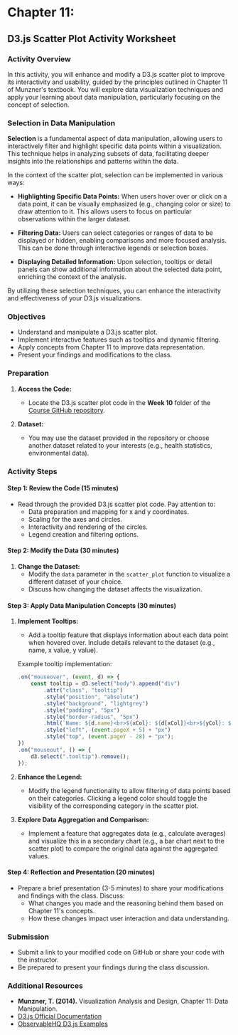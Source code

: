 # Chapter 11:
## D3.js Scatter Plot Activity Worksheet


### Activity Overview

In this activity, you will enhance and modify a D3.js scatter plot to improve its interactivity and usability, guided by the principles outlined in Chapter 11 of Munzner's textbook. You will explore data visualization techniques and apply your learning about data manipulation, particularly focusing on the concept of selection.

### Selection in Data Manipulation

**Selection** is a fundamental aspect of data manipulation, allowing users to interactively filter and highlight specific data points within a visualization. This technique helps in analyzing subsets of data, facilitating deeper insights into the relationships and patterns within the data.

In the context of the scatter plot, selection can be implemented in various ways:

- **Highlighting Specific Data Points:** When users hover over or click on a data point, it can be visually emphasized (e.g., changing color or size) to draw attention to it. This allows users to focus on particular observations within the larger dataset.

- **Filtering Data:** Users can select categories or ranges of data to be displayed or hidden, enabling comparisons and more focused analysis. This can be done through interactive legends or selection boxes.

- **Displaying Detailed Information:** Upon selection, tooltips or detail panels can show additional information about the selected data point, enriching the context of the analysis.

By utilizing these selection techniques, you can enhance the interactivity and effectiveness of your D3.js visualizations.

### Objectives

- Understand and manipulate a D3.js scatter plot.
- Implement interactive features such as tooltips and dynamic filtering.
- Apply concepts from Chapter 11 to improve data representation.
- Present your findings and modifications to the class.

### Preparation

1. **Access the Code:**
    - Locate the D3.js scatter plot code in the **Week 10** folder of the [Course GitHub repository](insert-link-to-repo).

2. **Dataset:**
    - You may use the dataset provided in the repository or choose another dataset related to your interests (e.g., health statistics, environmental data).

### Activity Steps

#### Step 1: Review the Code (15 minutes)

- Read through the provided D3.js scatter plot code. Pay attention to:
    - Data preparation and mapping for x and y coordinates.
    - Scaling for the axes and circles.
    - Interactivity and rendering of the circles.
    - Legend creation and filtering options.

#### Step 2: Modify the Data (30 minutes)

1. **Change the Dataset:**
    - Modify the `data` parameter in the `scatter_plot` function to visualize a different dataset of your choice.
    - Discuss how changing the dataset affects the visualization.

#### Step 3: Apply Data Manipulation Concepts (30 minutes)

1. **Implement Tooltips:**
    - Add a tooltip feature that displays information about each data point when hovered over. Include details relevant to the dataset (e.g., name, x value, y value).

   Example tooltip implementation:
   ```javascript
   .on("mouseover", (event, d) => {
       const tooltip = d3.select("body").append("div")
           .attr("class", "tooltip")
           .style("position", "absolute")
           .style("background", "lightgrey")
           .style("padding", "5px")
           .style("border-radius", "5px")
           .html(`Name: ${d.name}<br>${xCol}: ${d[xCol]}<br>${yCol}: ${d[yCol]}`)
           .style("left", (event.pageX + 5) + "px")
           .style("top", (event.pageY - 28) + "px");
   })
   .on("mouseout", () => {
       d3.select(".tooltip").remove();
   });
   ```

2. **Enhance the Legend:**
    - Modify the legend functionality to allow filtering of data points based on their categories. Clicking a legend color should toggle the visibility of the corresponding category in the scatter plot.

3. **Explore Data Aggregation and Comparison:**
    - Implement a feature that aggregates data (e.g., calculate averages) and visualize this in a secondary chart (e.g., a bar chart next to the scatter plot) to compare the original data against the aggregated values.

#### Step 4: Reflection and Presentation (20 minutes)

- Prepare a brief presentation (3-5 minutes) to share your modifications and findings with the class. Discuss:
    - What changes you made and the reasoning behind them based on Chapter 11's concepts.
    - How these changes impact user interaction and data understanding.

### Submission

- Submit a link to your modified code on GitHub or share your code with the instructor.
- Be prepared to present your findings during the class discussion.

### Additional Resources

- **Munzner, T. (2014).** Visualization Analysis and Design, Chapter 11: Data Manipulation.
- [D3.js Official Documentation](https://d3js.org/)
- [ObservableHQ D3.js Examples](https://observablehq.com/@d3/)


